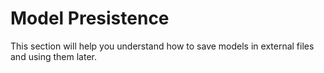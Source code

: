 # Model Presistence

This section will help you understand how to save models in external files and using them later.